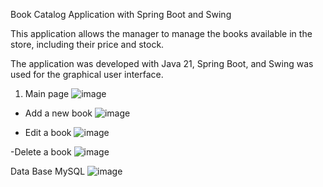 Book Catalog Application with Spring Boot and Swing

This application allows the manager to manage the books available in the store, including their price and stock.

The application was developed with Java 21, Spring Boot, and Swing was used for the graphical user interface.

1. Main page
![image](https://github.com/user-attachments/assets/7f48fd08-e415-42f5-8e20-991d74182c4c)


- Add a new book
  ![image](https://github.com/user-attachments/assets/6bc90728-5247-4793-b3c0-dd09af042151)

- Edit a book
![image](https://github.com/user-attachments/assets/4b4d8aa5-8fa4-4070-9493-50ce5de04a26)

-Delete a book
![image](https://github.com/user-attachments/assets/e51c4422-c9e9-4e60-9ee7-cdfbb7189fee)

Data Base MySQL
![image](https://github.com/user-attachments/assets/8d4bfaf8-23f2-4ec0-9ea6-214c7d7c4b63)

